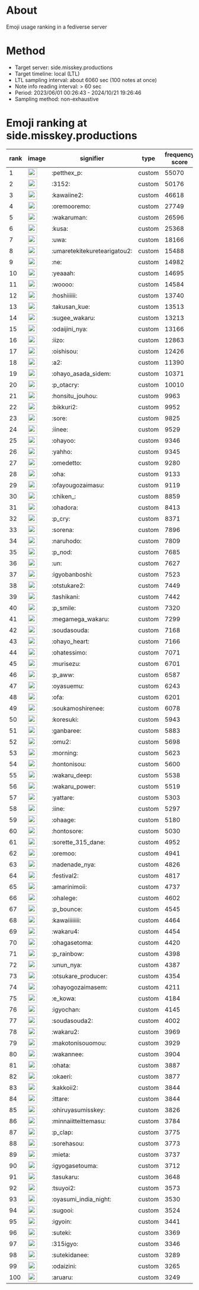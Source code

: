 # About
Emoji usage ranking in a fediverse server

# Method
- Target server: side.misskey.productions
- Target timeline: local (LTL)
- LTL sampling interval: about 6060 sec (100 notes at once)
- Note info reading interval: > 60 sec
- Period: 2023/06/01 00:26:43 - 2024/10/21 19:26:46 
- Sampling method: non-exhaustive

# Emoji ranking at side.misskey.productions

|rank|image|signifier|type|frequency score|
|----|----|----|----|----|
|1|<img height="24" src="https://side.misskey.productions/emoji/petthex_p.webp">|:petthex_p:|custom|55070|
|2|<img height="24" src="https://side.misskey.productions/emoji/3152.webp">|:3152:|custom|50176|
|3|<img height="24" src="https://side.misskey.productions/emoji/kawaiine2.webp">|:kawaiine2:|custom|46618|
|4|<img height="24" src="https://side.misskey.productions/emoji/oremooremo.webp">|:oremooremo:|custom|27749|
|5|<img height="24" src="https://side.misskey.productions/emoji/wakaruman.webp">|:wakaruman:|custom|26596|
|6|<img height="24" src="https://side.misskey.productions/emoji/kusa.webp">|:kusa:|custom|25368|
|7|<img height="24" src="https://side.misskey.productions/emoji/uwa.webp">|:uwa:|custom|18166|
|8|<img height="24" src="https://side.misskey.productions/emoji/umaretekitekuretearigatou2.webp">|:umaretekitekuretearigatou2:|custom|15488|
|9|<img height="24" src="https://side.misskey.productions/emoji/ne.webp">|:ne:|custom|14982|
|10|<img height="24" src="https://side.misskey.productions/emoji/yeaaah.webp">|:yeaaah:|custom|14695|
|11|<img height="24" src="https://side.misskey.productions/emoji/woooo.webp">|:woooo:|custom|14584|
|12|<img height="24" src="https://side.misskey.productions/emoji/hoshiiiiii.webp">|:hoshiiiiii:|custom|13740|
|13|<img height="24" src="https://side.misskey.productions/emoji/takusan_kue.webp">|:takusan_kue:|custom|13513|
|14|<img height="24" src="https://side.misskey.productions/emoji/sugee_wakaru.webp">|:sugee_wakaru:|custom|13213|
|15|<img height="24" src="https://side.misskey.productions/emoji/odaijini_nya.webp">|:odaijini_nya:|custom|13166|
|16|<img height="24" src="https://side.misskey.productions/emoji/iizo.webp">|:iizo:|custom|12863|
|17|<img height="24" src="https://side.misskey.productions/emoji/oishisou.webp">|:oishisou:|custom|12426|
|18|<img height="24" src="https://side.misskey.productions/emoji/a2.webp">|:a2:|custom|11390|
|19|<img height="24" src="https://side.misskey.productions/emoji/ohayo_asada_sidem.webp">|:ohayo_asada_sidem:|custom|10371|
|20|<img height="24" src="https://side.misskey.productions/emoji/p_otacry.webp">|:p_otacry:|custom|10010|
|21|<img height="24" src="https://side.misskey.productions/emoji/honsitu_jouhou.webp">|:honsitu_jouhou:|custom|9963|
|22|<img height="24" src="https://side.misskey.productions/emoji/bikkuri2.webp">|:bikkuri2:|custom|9952|
|23|<img height="24" src="https://side.misskey.productions/emoji/sore.webp">|:sore:|custom|9825|
|24|<img height="24" src="https://side.misskey.productions/emoji/iinee.webp">|:iinee:|custom|9529|
|25|<img height="24" src="https://side.misskey.productions/emoji/ohayoo.webp">|:ohayoo:|custom|9346|
|26|<img height="24" src="https://side.misskey.productions/emoji/yahho.webp">|:yahho:|custom|9345|
|27|<img height="24" src="https://side.misskey.productions/emoji/omedetto.webp">|:omedetto:|custom|9280|
|28|<img height="24" src="https://side.misskey.productions/emoji/oha.webp">|:oha:|custom|9133|
|29|<img height="24" src="https://side.misskey.productions/emoji/ofayougozaimasu.webp">|:ofayougozaimasu:|custom|9119|
|30|<img height="24" src="https://side.misskey.productions/emoji/chiken_.webp">|:chiken_:|custom|8859|
|31|<img height="24" src="https://side.misskey.productions/emoji/ohadora.webp">|:ohadora:|custom|8413|
|32|<img height="24" src="https://side.misskey.productions/emoji/p_cry.webp">|:p_cry:|custom|8371|
|33|<img height="24" src="https://side.misskey.productions/emoji/sorena.webp">|:sorena:|custom|7896|
|34|<img height="24" src="https://side.misskey.productions/emoji/naruhodo.webp">|:naruhodo:|custom|7809|
|35|<img height="24" src="https://side.misskey.productions/emoji/p_nod.webp">|:p_nod:|custom|7685|
|36|<img height="24" src="https://side.misskey.productions/emoji/un.webp">|:un:|custom|7627|
|37|<img height="24" src="https://side.misskey.productions/emoji/igyobanboshi.webp">|:igyobanboshi:|custom|7523|
|38|<img height="24" src="https://side.misskey.productions/emoji/otstukare2.webp">|:otstukare2:|custom|7449|
|39|<img height="24" src="https://side.misskey.productions/emoji/tashikani.webp">|:tashikani:|custom|7442|
|40|<img height="24" src="https://side.misskey.productions/emoji/p_smile.webp">|:p_smile:|custom|7320|
|41|<img height="24" src="https://side.misskey.productions/emoji/megamega_wakaru.webp">|:megamega_wakaru:|custom|7299|
|42|<img height="24" src="https://side.misskey.productions/emoji/soudasouda.webp">|:soudasouda:|custom|7168|
|43|<img height="24" src="https://side.misskey.productions/emoji/ohayo_heart.webp">|:ohayo_heart:|custom|7166|
|44|<img height="24" src="https://side.misskey.productions/emoji/ohatessimo.webp">|:ohatessimo:|custom|7071|
|45|<img height="24" src="https://side.misskey.productions/emoji/murisezu.webp">|:murisezu:|custom|6701|
|46|<img height="24" src="https://side.misskey.productions/emoji/p_aww.webp">|:p_aww:|custom|6587|
|47|<img height="24" src="https://side.misskey.productions/emoji/oyasuemu.webp">|:oyasuemu:|custom|6243|
|48|<img height="24" src="https://side.misskey.productions/emoji/ofa.webp">|:ofa:|custom|6201|
|49|<img height="24" src="https://side.misskey.productions/emoji/soukamoshirenee.webp">|:soukamoshirenee:|custom|6078|
|50|<img height="24" src="https://side.misskey.productions/emoji/koresuki.webp">|:koresuki:|custom|5943|
|51|<img height="24" src="https://side.misskey.productions/emoji/ganbaree.webp">|:ganbaree:|custom|5883|
|52|<img height="24" src="https://side.misskey.productions/emoji/omu2.webp">|:omu2:|custom|5698|
|53|<img height="24" src="https://side.misskey.productions/emoji/morning.webp">|:morning:|custom|5623|
|54|<img height="24" src="https://side.misskey.productions/emoji/hontonisou.webp">|:hontonisou:|custom|5600|
|55|<img height="24" src="https://side.misskey.productions/emoji/wakaru_deep.webp">|:wakaru_deep:|custom|5538|
|56|<img height="24" src="https://side.misskey.productions/emoji/wakaru_power.webp">|:wakaru_power:|custom|5519|
|57|<img height="24" src="https://side.misskey.productions/emoji/yattare.webp">|:yattare:|custom|5303|
|58|<img height="24" src="https://side.misskey.productions/emoji/iine.webp">|:iine:|custom|5297|
|59|<img height="24" src="https://side.misskey.productions/emoji/ohaage.webp">|:ohaage:|custom|5180|
|60|<img height="24" src="https://side.misskey.productions/emoji/hontosore.webp">|:hontosore:|custom|5030|
|61|<img height="24" src="https://side.misskey.productions/emoji/sorette_315_dane.webp">|:sorette_315_dane:|custom|4952|
|62|<img height="24" src="https://side.misskey.productions/emoji/oremoo.webp">|:oremoo:|custom|4941|
|63|<img height="24" src="https://side.misskey.productions/emoji/nadenade_nya.webp">|:nadenade_nya:|custom|4826|
|64|<img height="24" src="https://side.misskey.productions/emoji/festival2.webp">|:festival2:|custom|4817|
|65|<img height="24" src="https://side.misskey.productions/emoji/amarinimoii.webp">|:amarinimoii:|custom|4737|
|66|<img height="24" src="https://side.misskey.productions/emoji/ohalege.webp">|:ohalege:|custom|4602|
|67|<img height="24" src="https://side.misskey.productions/emoji/p_bounce.webp">|:p_bounce:|custom|4545|
|68|<img height="24" src="https://side.misskey.productions/emoji/kawaiiiiiiii.webp">|:kawaiiiiiiii:|custom|4464|
|69|<img height="24" src="https://side.misskey.productions/emoji/wakaru4.webp">|:wakaru4:|custom|4454|
|70|<img height="24" src="https://side.misskey.productions/emoji/ohagasetoma.webp">|:ohagasetoma:|custom|4420|
|71|<img height="24" src="https://side.misskey.productions/emoji/p_rainbow.webp">|:p_rainbow:|custom|4398|
|72|<img height="24" src="https://side.misskey.productions/emoji/unun_nya.webp">|:unun_nya:|custom|4387|
|73|<img height="24" src="https://side.misskey.productions/emoji/otsukare_producer.webp">|:otsukare_producer:|custom|4354|
|74|<img height="24" src="https://side.misskey.productions/emoji/ohayogozaimasem.webp">|:ohayogozaimasem:|custom|4211|
|75|<img height="24" src="https://side.misskey.productions/emoji/e_kowa.webp">|:e_kowa:|custom|4184|
|76|<img height="24" src="https://side.misskey.productions/emoji/igyochan.webp">|:igyochan:|custom|4145|
|77|<img height="24" src="https://side.misskey.productions/emoji/soudasouda2.webp">|:soudasouda2:|custom|4002|
|78|<img height="24" src="https://side.misskey.productions/emoji/wakaru2.webp">|:wakaru2:|custom|3969|
|79|<img height="24" src="https://side.misskey.productions/emoji/makotonisouomou.webp">|:makotonisouomou:|custom|3929|
|80|<img height="24" src="https://side.misskey.productions/emoji/wakannee.webp">|:wakannee:|custom|3904|
|81|<img height="24" src="https://side.misskey.productions/emoji/ohata.webp">|:ohata:|custom|3887|
|82|<img height="24" src="https://side.misskey.productions/emoji/okaeri.webp">|:okaeri:|custom|3877|
|83|<img height="24" src="https://side.misskey.productions/emoji/kakkoii2.webp">|:kakkoii2:|custom|3844|
|84|<img height="24" src="https://side.misskey.productions/emoji/ittare.webp">|:ittare:|custom|3844|
|85|<img height="24" src="https://side.misskey.productions/emoji/ohiruyasumisskey.webp">|:ohiruyasumisskey:|custom|3826|
|86|<img height="24" src="https://side.misskey.productions/emoji/minnaiitteittemasu.webp">|:minnaiitteittemasu:|custom|3784|
|87|<img height="24" src="https://side.misskey.productions/emoji/p_clap.webp">|:p_clap:|custom|3775|
|88|<img height="24" src="https://side.misskey.productions/emoji/sorehasou.webp">|:sorehasou:|custom|3773|
|89|<img height="24" src="https://side.misskey.productions/emoji/mieta.webp">|:mieta:|custom|3737|
|90|<img height="24" src="https://side.misskey.productions/emoji/igyogasetouma.webp">|:igyogasetouma:|custom|3712|
|91|<img height="24" src="https://side.misskey.productions/emoji/tasukaru.webp">|:tasukaru:|custom|3648|
|92|<img height="24" src="https://side.misskey.productions/emoji/tsuyoi2.webp">|:tsuyoi2:|custom|3573|
|93|<img height="24" src="https://side.misskey.productions/emoji/oyasumi_india_night.webp">|:oyasumi_india_night:|custom|3530|
|94|<img height="24" src="https://side.misskey.productions/emoji/sugooi.webp">|:sugooi:|custom|3524|
|95|<img height="24" src="https://side.misskey.productions/emoji/igyoin.webp">|:igyoin:|custom|3441|
|96|<img height="24" src="https://side.misskey.productions/emoji/suteki.webp">|:suteki:|custom|3369|
|97|<img height="24" src="https://side.misskey.productions/emoji/315igyo.webp">|:315igyo:|custom|3346|
|98|<img height="24" src="https://side.misskey.productions/emoji/sutekidanee.webp">|:sutekidanee:|custom|3289|
|99|<img height="24" src="https://side.misskey.productions/emoji/odaizini.webp">|:odaizini:|custom|3265|
|100|<img height="24" src="https://side.misskey.productions/emoji/aruaru.webp">|:aruaru:|custom|3249|
